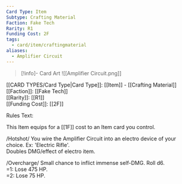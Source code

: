 ```yaml
---
Card Type: Item
Subtype: Crafting Material
Faction: Fake Tech
Rarity: R1
Funding Cost: 2F
tags:
  - card/item/craftingmaterial
aliases:
  - Amplifier Circuit
---
```

> [!info]- Card Art
> ![[Amplifier Circuit.png]]

[[CARD TYPES/Card Type|Card Type]]: [[Item]] - [[Crafting Material]]  
[[Faction]]: [[Fake Tech]]  
[[Rarity]]: [[R1]]  
[[Funding Cost]]: [[2F]]  

Rules Text:  

This Item equips for a [[1F]] cost to an Item card you control.  

/Hotshot/ You wire the Amplifier Circuit into an electro device of your choice. Ex: 'Electric Rifle'.  
Doubles DMG/effect of electro item.  

/Overcharge/ Small chance to inflict immense self-DMG. Roll d6.  
=1: Lose 475 HP.  
=2: Lose 75 HP.  